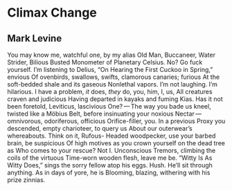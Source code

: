 # Climax Change
## Mark Levine
You may know me, watchful one, by my alias
Old Man, Buccaneer, Water Strider, Bilious
Busted Monometer of Planetary Celsius.
No? Go fuck yourself. I’m listening to Delius,
“On Hearing the First Cuckoo in Spring,” envious
Of ovenbirds, swallows, swifts, clamorous canaries; furious
At the soft-bedded shale and its gaseous
Nonlethal vapors. I’m not laughing. I’m hilarious.
I have a problem, _it_ does, _they_ do, you, him, I, us,
All creatures craven and judicious
Having departed in kayaks and fuming Kias.
Has it not been foretold, Leviticus, lascivious
One? — The way you bade us kneel, twisted like a Möbius
Belt, before insinuating your noxious
Nectar — omnivorous, odoriferous, officious
Orifice-filler, you. In a previous
Proxy you descended, empty charioteer, to query us
About our outerwear’s whereabouts. Think on it, Rufous-
Headed woodpecker, use your barbed brain, be suspicious
Of high motives as you crown yourself on the dead tree as
Who comes to your rescue? Not I. Unconscious
Tremors, climbing the coils of the virtuous
Time-worn wooden flesh, leave me be. “Witty Is
As Witty Does,” sings the sorry fellow atop his eggs. Hush.
He’ll sit through anything. As in days of yore, he is
Blooming, blazing, withering with his prize zinnias.